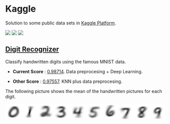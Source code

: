 # Kaggle

Solution to some public data sets in [Kaggle Platform](http://www.kaggle.com/).

[![](https://img.shields.io/badge/subject-Data%20Science-orange.svg)](http://www.kaggle.com/)
[![](https://img.shields.io/badge/language-R-red.svg)](http://www.kaggle.com/)
[![](https://img.shields.io/badge/license-MIT-blue.svg)](http://opensource.org/licenses/MIT)

## [Digit Recognizer](http://www.kaggle.com/c/digit-recognizer)

Classify handwritten digits using the famous MNIST data.

- **Current Score** : [0.98714](http://www.kaggle.com/users/231200/andreshp).  Data preprocesing + Deep Learning.

- **Other Score** : [0.97557](http://www.kaggle.com/users/231200/andreshp). KNN plus data preprocesing.

The following picture shows the mean of the handwritten pictures for each digit.

![](https://github.com/andreshp/Kaggle/blob/master/DigitRecognizor/images/averages.png)
